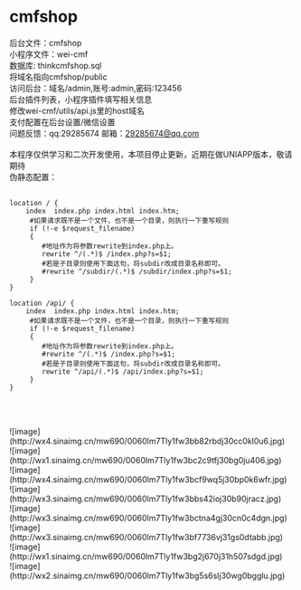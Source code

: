 # cmfshop
后台文件：cmfshop
<br>小程序文件：wei-cmf
<br>数据库: thinkcmfshop.sql
<br>将域名指向cmfshop/public
<br>访问后台：域名/admin,账号:admin,密码:123456
<br>后台插件列表，小程序插件填写相关信息
<br>修改wei-cmf/utils/api.js里的host域名
<br>支付配置在后台设置/微信设置
<br>问题反馈：qq:29285674 邮箱：29285674@qq.com</font><br>
<br>本程序仅供学习和二次开发使用，本项目停止更新，近期在做UNIAPP版本，敬请期待
<br> 伪静态配置：
<pre>
    <code>
location / {
    index  index.php index.html index.htm;
     #如果请求既不是一个文件，也不是一个目录，则执行一下重写规则
     if (!-e $request_filename)
     {
        #地址作为将参数rewrite到index.php上。
        rewrite ^/(.*)$ /index.php?s=$1;
        #若是子目录则使用下面这句，将subdir改成目录名称即可。
        #rewrite ^/subdir/(.*)$ /subdir/index.php?s=$1;
     }
}

location /api/ {
    index  index.php index.html index.htm;
     #如果请求既不是一个文件，也不是一个目录，则执行一下重写规则
     if (!-e $request_filename)
     {
        #地址作为将参数rewrite到index.php上。
        #rewrite ^/(.*)$ /index.php?s=$1;
        #若是子目录则使用下面这句，将subdir改成目录名称即可。
        rewrite ^/api/(.*)$ /api/index.php?s=$1;
     }
}
    </code>
</pre>
<br>
<br>![image](http://wx4.sinaimg.cn/mw690/0060lm7Tly1fw3bb82rbdj30cc0kl0u6.jpg)
<br>![image](http://wx1.sinaimg.cn/mw690/0060lm7Tly1fw3bc2c9tfj30bg0ju406.jpg)
<br>![image](http://wx4.sinaimg.cn/mw690/0060lm7Tly1fw3bcf9wq5j30bp0k6wfr.jpg)
<br>![image](http://wx3.sinaimg.cn/mw690/0060lm7Tly1fw3bbs42ioj30b90jracz.jpg)
<br>![image](http://wx3.sinaimg.cn/mw690/0060lm7Tly1fw3bctna4gj30cn0c4dgn.jpg)
<br>![image](http://wx3.sinaimg.cn/mw690/0060lm7Tly1fw3bf7736vj31gs0dtabb.jpg)
<br>![image](http://wx1.sinaimg.cn/mw690/0060lm7Tly1fw3bg2j670j31h507sdgd.jpg)
<br>![image](http://wx2.sinaimg.cn/mw690/0060lm7Tly1fw3bg5s6slj30wg0bgglu.jpg)
